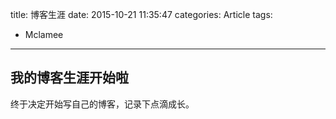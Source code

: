title: 博客生涯
date: 2015-10-21 11:35:47
categories: Article
tags:
 - Mclamee
---
## 我的博客生涯开始啦

终于决定开始写自己的博客，记录下点滴成长。

